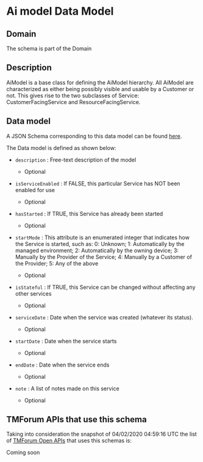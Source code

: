# Ai model Data Model

## Domain

The  schema is part of the  Domain

## Description

AiModel is a base class for defining the AiModel hierarchy. All AiModel are characterized as either being possibly visible and usable by a Customer or not. This gives rise to the two subclasses of Service: CustomerFacingService and ResourceFacingService.

## Data model

A JSON Schema corresponding to this data model can be found
[here](https://github.com/tmforum-rand/schemas/blob/candidates/Common/AiModel.schema.json).

The Data model is defined as shown below:

- `description` : Free-text description of the model

  - Optional


- `isServiceEnabled` : If FALSE, this particular Service has NOT been enabled for use

  - Optional


- `hasStarted` : If TRUE, this Service has already been started

  - Optional


- `startMode` : This attribute is an enumerated integer that indicates how the Service is started, such as: 0: Unknown; 1: Automatically by the managed environment; 2: Automatically by the owning device; 3: Manually by the Provider of the Service; 4: Manually by a Customer of the Provider; 5: Any of the above

  - Optional


- `isStateful` : If TRUE, this Service can be changed without affecting any other services

  - Optional


- `serviceDate` : Date when the service was created (whatever its status).

  - Optional


- `startDate` : Date when the service starts

  - Optional


- `endDate` : Date when the service ends

  - Optional


- `note` : A list of notes made on this service

  - Optional






## TMForum APIs that use this schema

Taking into consideration the snapshot of 04/02/2020 04:59:16 UTC the list of [TMForum Open APIs](https://www.tmforum.org/open-apis/) that uses this schemas is:

Coming soon